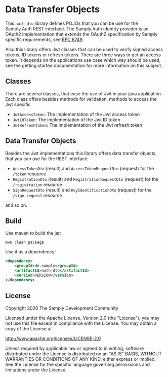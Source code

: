 # Data Transfer Objects

This `auth-dto` library defines POJOs that you can be use for the Samply.Auth REST interface.
The Samply.Auth identity provider is an OAuth2 implementation that extends the
OAuth2 specification by Samply specific requirements, see [RFC
6749](https://tools.ietf.org/html/rfc6749).

Also this library offers Jwt classes that can be used to verify signed access
tokens, ID tokens or refresh tokens. There are three ways to get an access
token. It depends on the applications use case which way should be used, see the getting started
documentation for more information on this subject.


## Classes

There are several classes, that ease the use of Jwt in your java application.
Each class offers besides methods for validation, methods to access the Jwt
specific

- `JwtAccessToken`: The implementation of the Jwt access token
- `JwtIdToken`: The implementation of the Jwt ID token
- `JwtRefreshToken`: The implementation of the Jwt refresh token


## Data Transfer Objects

Besides the Jwt implementations this library offers data transfer objects, that
you can use for the REST interface:

- `AccessTokenDto` (result) and `AccessTokenRequestDto` (request) for the `/token` resource
- `RegistrationDto` (result) and `RegistrationRequestDto` (request) for the `/registration` resource
- `SignRequestDto` (result) and `KeyIdentificationDto` (request) for the `/sign_request` resource

and so on.


## Build

Use maven to build the jar:

```
mvn clean package
```

Use it as a dependency:

```xml
<dependency>
    <groupId>de.samply</groupId>
    <artifactId>auth-dto</artifactId>
    <version>VERSION</version>
</dependency>
```

## License

Copyright 2020 The Samply Development Community

Licensed under the Apache License, Version 2.0 (the "License"); you may not use this file except in compliance with the License. You may obtain a copy of the License at

http://www.apache.org/licenses/LICENSE-2.0

Unless required by applicable law or agreed to in writing, software distributed under the License is distributed on an "AS IS" BASIS, WITHOUT WARRANTIES OR CONDITIONS OF ANY KIND, either express or implied. See the License for the specific language governing permissions and limitations under the License.
